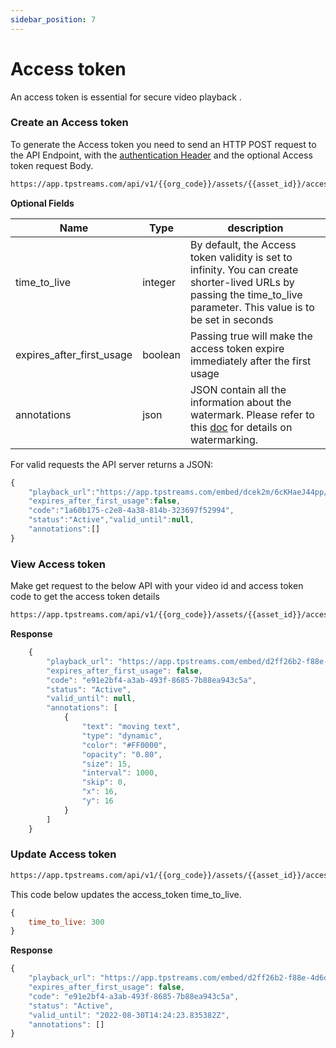 ```yaml
---
sidebar_position: 7
---
```


# Access token
An access token is essential for secure video playback . 

### Create an Access token

To generate the Access token you need to send an HTTP POST request to the API Endpoint, with the [authentication Header](../server-api/authentication.md) and the optional Access token request Body.

```bash
https://app.tpstreams.com/api/v1/{{org_code}}/assets/{{asset_id}}/access_tokens/
```

**Optional Fields**

| Name                            | Type         | description |
| -----------                     | -----------  | ----------- |
| time_to_live                    | integer      | By default, the Access token validity is set to infinity. You can create shorter-lived URLs by passing the time_to_live parameter. This value is to be set in seconds |
| expires_after_first_usage       | boolean      | Passing true will make the access token expire immediately after the first usage |
| annotations                     | json         | JSON contain all the information about the watermark. Please refer to this [doc](../video-embedding/watermarking.md) for details on watermarking. |

For valid requests the API server returns a JSON:

```js
{
    "playback_url":"https://app.tpstreams.com/embed/dcek2m/6cKHaeJ44pp/?access_token=1a60b175-c2e8-4a38-814b-323697f52994",
    "expires_after_first_usage":false,
    "code":"1a60b175-c2e8-4a38-814b-323697f52994",
    "status":"Active","valid_until":null,
    "annotations":[]
}
```

### View Access token

Make get request to the below API with your video id and access token code to get the access token details

```bash
https://app.tpstreams.com/api/v1/{{org_code}}/assets/{{asset_id}}/access_tokens/{access_token_code}/
```


**Response**
```js
    {
        "playback_url": "https://app.tpstreams.com/embed/d2ff26b2-f88e-4d6d-a9ce-bb0e3ce858cc/?access_token=e91e2bf4-a3ab-493f-8685-7b88ea943c5a",
        "expires_after_first_usage": false,
        "code": "e91e2bf4-a3ab-493f-8685-7b88ea943c5a",
        "status": "Active",
        "valid_until": null,
        "annotations": [
            {
                "text": "moving text",
                "type": "dynamic",
                "color": "#FF0000",
                "opacity": "0.80",
                "size": 15,
                "interval": 1000,
                "skip": 0,
                "x": 16,
                "y": 16
            }
        ]
    }
```




### Update Access token 

```bash
https://app.tpstreams.com/api/v1/{{org_code}}/assets/{{asset_id}}/access_tokens/{access_token_code}/
```

This code below updates the access_token time_to_live.

```js
{
    time_to_live: 300
}
```

**Response**
```js
{
    "playback_url": "https://app.tpstreams.com/embed/d2ff26b2-f88e-4d6d-a9ce-bb0e3ce858cc/?access_token=e91e2bf4-a3ab-493f-8685-7b88ea943c5a",
    "expires_after_first_usage": false,
    "code": "e91e2bf4-a3ab-493f-8685-7b88ea943c5a",
    "status": "Active",
    "valid_until": "2022-08-30T14:24:23.835382Z",
    "annotations": []
}
```

